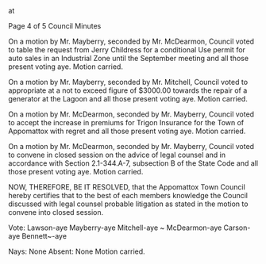 at

Page 4 of 5
Council Minutes

On a motion by Mr. Mayberry, seconded by Mr. McDearmon,
Council voted to table the request from Jerry Childress for
a conditional Use permit for auto sales in an Industrial
Zone until the September meeting and all those present
voting aye. Motion carried.

On a motion by Mr. Mayberry, seconded by Mr. Mitchell,
Council voted to appropriate at a not to exceed figure of
$3000.00 towards the repair of a generator at the Lagoon
and all those present voting aye. Motion carried.

On a motion by Mr. McDearmon, seconded by Mr. Mayberry,
Council voted to accept the increase in premiums for Trigon
Insurance for the Town of Appomattox with regret and all
those present voting aye. Motion carried.

On a motion by Mr. McDearmon, seconded by Mr. Mayberry,
Council voted to convene in closed session on the advice of
legal counsel and in accordance with Section 2.1-344.A-7,
subsection B of the State Code and all those present voting
aye. Motion carried.

NOW, THEREFORE, BE IT RESOLVED, that the Appomattox Town
Council hereby certifies that to the best of each members
knowledge the Council discussed with legal counsel probable
litigation as stated in the motion to convene into closed
session.

Vote:
Lawson-aye Mayberry-aye Mitchell-aye ~ McDearmon-aye
Carson-aye Bennett~-aye

Nays: None
Absent: None
Motion carried.

